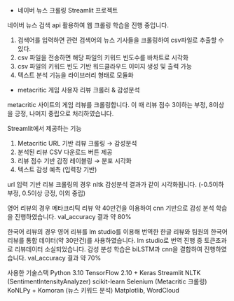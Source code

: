 + 네이버 뉴스 크롤링 Streamlit 프로젝트

네이버 뉴스 검색 api 활용하여 웹 크롤링 학습을 진행 중입니다.


1. 검색어를 입력하면 관련 검색어의 뉴스 기사들을 크롤링하여 csv파일로 추출할 수 있다.
2. csv 파일을 전송하면 해당 파일의 키워드 빈도수를 바차트로 시각화
3. csv 파일의 키워드 빈도 기반 워드클라우드 이미지 생성 및 출력 가능
4. 텍스트 분석 기능을 라이브러리 형태로 모듈화


+ metacritic 게임 사용자 리뷰 크롤러 & 감성분석

metacritic 사이트의 게임 리뷰를 크롤링합니다. 
이 때 리뷰 점수 3이하는 부정, 8이상을 긍정, 나머지 중립으로 처리하였습니다.

Streamlit에서 제공하는 기능
1. Metacritic URL 기반 리뷰 크롤링 → 감성분석
2. 분석된 리뷰 CSV 다운로드 버튼 제공
3. 리뷰 점수 기반 감정 레이블링 → 분포 시각화
4. 텍스트 감성 예측 (입력창 기반)

url 입력 기반 리뷰 크롤링의 경우 nltk 감성분석 결과가 같이 시각화됩니다. (-0.5이하 부정, 0.5이상 긍정, 이외 중립)

영어 리뷰의 경우 메타크리틱 리뷰 약 40만건을 이용하여 cnn 기반으로 감성 분석 학습을 진행하였습니다.
val_accuracy 결과 약 80%

한국어 리뷰의 경우 영어 리뷰를 lm studio를 이용해 번역한 한글 리뷰와 팀원의 한국어 리뷰를 통합 데이터(약 30만건)를 사용하였습니다.
lm studio로 번역 진행 중 토큰초과로 리뷰데이터 소실되었습니다.
감성 분성 학습은 biLSTM과 cnn을 결합하여 진행하였습니다.
val_accuracy 결과 약 70%



사용한 기술스택
Python 3.10 
TensorFlow 2.10 + Keras
Streamlit
NLTK (SentimentIntensityAnalyzer)
scikit-learn
Selenium (Metacritic 크롤링)
KoNLPy + Komoran (뉴스 키워드 분석)
Matplotlib, WordCloud
